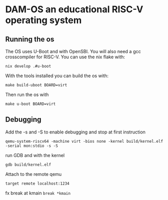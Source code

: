 # DAM-OS an educational RISC-V operating system

## Running the os
The OS uses U-Boot and with OpenSBI. You will also need a gcc crosscompiler for RISC-V. You can use the nix flake with:
```
nix develop .#u-boot
```
With the tools installed you can build the os with:
```
make build-uboot BOARD=virt
```
Then run the os with
```
make u-boot BOARD=virt
```


## Debugging
Add the -s and -S to enable debugging and stop at first instruction

`qemu-system-riscv64 -machine virt -bios none -kernel build/kernel.elf -serial mon:stdio -s -S`

run GDB and with the kernel

`gdb build/kernel.elf`

Attach to the remote qemu

`target remote localhost:1234`


fx break at kmain
`break *kmain`


